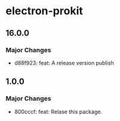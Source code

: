 # electron-prokit

## 16.0.0

### Major Changes

- d88f923: feat: A release version publish

## 1.0.0

### Major Changes

- 800cccf: feat: Relase this package.
